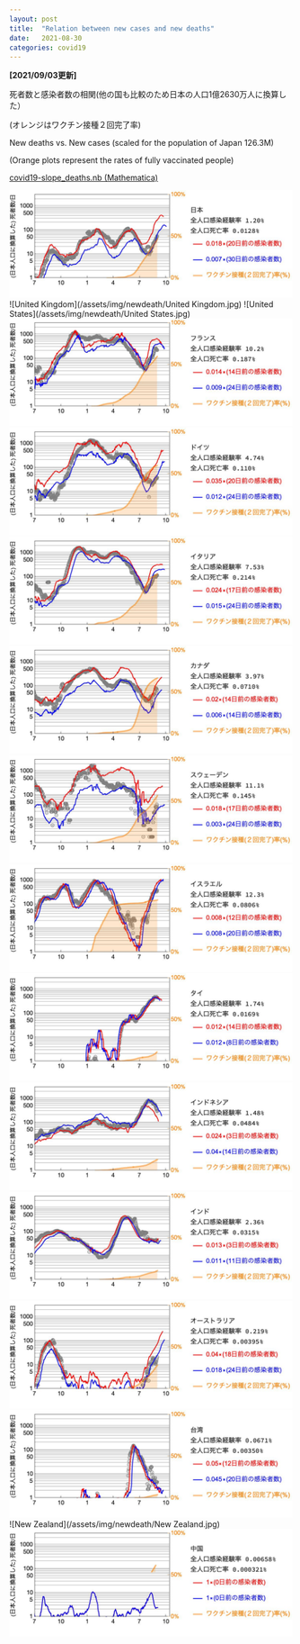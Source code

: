 ```yaml
---
layout: post
title:  "Relation between new cases and new deaths"
date:   2021-08-30
categories: covid19
---
```

**[2021/09/03更新]**

死者数と感染者数の相関(他の国も比較のため日本の人口1億2630万人に換算した）

(オレンジはワクチン接種２回完了率)

New deaths  vs. New cases (scaled for the population of Japan 126.3M)

(Orange plots represent the rates of fully vaccinated people)

[covid19-slope_deaths.nb (Mathematica)](/assets/misc/newcases_and_newdeaths.nb)

![Japan](/assets/img/newdeath/Japan.jpg)
![United Kingdom](/assets/img/newdeath/United Kingdom.jpg)
![United States](/assets/img/newdeath/United States.jpg)
![France](/assets/img/newdeath/France.jpg)
![Germany](/assets/img/newdeath/Germany.jpg)
![Italy](/assets/img/newdeath/Italy.jpg)
![Canada](/assets/img/newdeath/Canada.jpg)
![Sweden](/assets/img/newdeath/Sweden.jpg)
![Israel](/assets/img/newdeath/Israel.jpg)
![Thailand](/assets/img/newdeath/Thailand.jpg)
![Indonesia](/assets/img/newdeath/Indonesia.jpg)
![India](/assets/img/newdeath/India.jpg)
![Australia](/assets/img/newdeath/Australia.jpg)
![Taiwan](/assets/img/newdeath/Taiwan.jpg)
![New Zealand](/assets/img/newdeath/New Zealand.jpg)
![China](/assets/img/newdeath/China.jpg)
